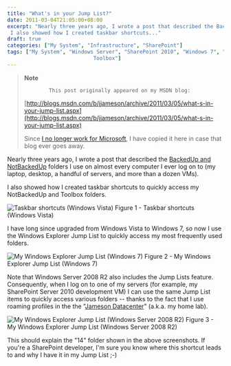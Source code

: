 ```yaml
---
title: "What's in your Jump List?"
date: 2011-03-04T21:05:00+08:00
excerpt: "Nearly three years ago, I wrote a post that described the BackedUp and NotBackedUp folders I use on almost every computer I ever log on to (my laptop, desktop, a handful of servers, and more than a dozen VMs). 
 I also showed how I created taskbar shortcuts..."
draft: true
categories: ["My System", "Infrastructure", "SharePoint"]
tags: ["My System", "Windows Server", "SharePoint 2010", "Windows 7", "
                            Toolbox"]
---
```


> **Note**
> 
>             This post originally appeared on my MSDN blog:  
>   
> 
> 
> [http://blogs.msdn.com/b/jjameson/archive/2011/03/05/what-s-in-your-jump-list.aspx](http://blogs.msdn.com/b/jjameson/archive/2011/03/05/what-s-in-your-jump-list.aspx)
> 
> 
> Since [I no longer work for Microsoft](/blog/jjameson/2011/09/02/last-day-with-microsoft), I have copied it here in case that blog                 ever goes away.


Nearly three years ago, I wrote a post that described the [BackedUp and NotBackedUp](/blog/jjameson/2007/03/22/backedup-and-notbackedup) folders I use on almost every computer I ever log         on to (my laptop, desktop, a handful of servers, and more than a dozen VMs).

I also showed how I created taskbar shortcuts to quickly access my NotBackedUp and         Toolbox folders.

![Taskbar shortcuts (Windows Vista)](https://www.technologytoolbox.com/blog/images/www_technologytoolbox_com/blog/jjameson/10/o_Taskbar-Shortcuts.jpg)
            Figure 1 - Taskbar shortcuts (Windows Vista)


I have long since upgraded from Windows Vista to Windows 7, so now I use the Windows         Explorer Jump List to quickly access my most frequently used folders.

![My Windows Explorer Jump List (Windows 7)](https://www.technologytoolbox.com/blog/images/www_technologytoolbox_com/blog/jjameson/10/o_My%20Windows%20Explorer%20Jump%20List%20-%20Win7.png)
            Figure 2 - My Windows Explorer Jump List (Windows 7)


Note that Windows Server 2008 R2 also includes the Jump Lists feature. Consequently,         when I log on to one of my servers (for example, my SharePoint Server 2010 development         VM) I can use the same Jump List items to quickly access various folders -- thanks         to the fact that I use roaming profiles in the the "[Jameson
            Datacenter](/blog/jjameson/2009/09/14/the-jameson-datacenter)" (a.k.a. my home lab).

![My Windows Explorer Jump List (Windows Server 2008 R2)](https://www.technologytoolbox.com/blog/images/www_technologytoolbox_com/blog/jjameson/10/o_My%20Windows%20Explorer%20Jump%20List%20-%20WS2008R2.png)
            Figure 3 - My Windows Explorer Jump List (Windows Server 2008 R2)


This should explain the "14" folder shown in the above screenshots. If you're a         SharePoint developer, I'm sure you know where this shortcut leads to and why I have         it in my Jump List ;-)

